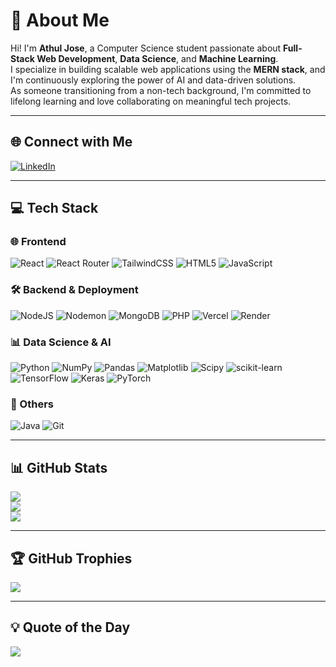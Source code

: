 # 💫 About Me
Hi! I'm **Athul Jose**, a Computer Science student passionate about **Full-Stack Web Development**, **Data Science**, and **Machine Learning**.  
I specialize in building scalable web applications using the **MERN stack**, and I'm continuously exploring the power of AI and data-driven solutions.  
As someone transitioning from a non-tech background, I'm committed to lifelong learning and love collaborating on meaningful tech projects.

---

## 🌐 Connect with Me
[![LinkedIn](https://img.shields.io/badge/LinkedIn-%230077B5.svg?style=flat-square&logo=linkedin&logoColor=white)](https://www.linkedin.com/in/athul-jose-aj00)


---

## 💻 Tech Stack

### 🌐 Frontend
![React](https://img.shields.io/badge/react-%2320232a.svg?style=for-the-badge&logo=react&logoColor=%2361DAFB)
![React Router](https://img.shields.io/badge/React_Router-CA4245?style=for-the-badge&logo=react-router&logoColor=white)
![TailwindCSS](https://img.shields.io/badge/tailwindcss-%2338B2AC.svg?style=for-the-badge&logo=tailwind-css&logoColor=white)
![HTML5](https://img.shields.io/badge/html5-%23E34F26.svg?style=for-the-badge&logo=html5&logoColor=white)
![JavaScript](https://img.shields.io/badge/javascript-%23323330.svg?style=for-the-badge&logo=javascript&logoColor=%23F7DF1E)

### 🛠️ Backend & Deployment
![NodeJS](https://img.shields.io/badge/node.js-6DA55F?style=for-the-badge&logo=node.js&logoColor=white)
![Nodemon](https://img.shields.io/badge/NODEMON-%23323330.svg?style=for-the-badge&logo=nodemon&logoColor=%BBDEAD)
![MongoDB](https://img.shields.io/badge/MongoDB-%234ea94b.svg?style=for-the-badge&logo=mongodb&logoColor=white)
![PHP](https://img.shields.io/badge/php-%23777BB4.svg?style=for-the-badge&logo=php&logoColor=white)
![Vercel](https://img.shields.io/badge/vercel-%23000000.svg?style=for-the-badge&logo=vercel&logoColor=white)
![Render](https://img.shields.io/badge/Render-%2346E3B7.svg?style=for-the-badge&logo=render&logoColor=white)

### 📊 Data Science & AI
![Python](https://img.shields.io/badge/python-3670A0?style=for-the-badge&logo=python&logoColor=ffdd54)
![NumPy](https://img.shields.io/badge/numpy-%23013243.svg?style=for-the-badge&logo=numpy&logoColor=white)
![Pandas](https://img.shields.io/badge/pandas-%23150458.svg?style=for-the-badge&logo=pandas&logoColor=white)
![Matplotlib](https://img.shields.io/badge/Matplotlib-%23ffffff.svg?style=for-the-badge&logo=Matplotlib&logoColor=black)
![Scipy](https://img.shields.io/badge/SciPy-%230C55A5.svg?style=for-the-badge&logo=scipy&logoColor=white)
![scikit-learn](https://img.shields.io/badge/scikit--learn-%23F7931E.svg?style=for-the-badge&logo=scikit-learn&logoColor=white)
![TensorFlow](https://img.shields.io/badge/TensorFlow-%23FF6F00.svg?style=for-the-badge&logo=TensorFlow&logoColor=white)
![Keras](https://img.shields.io/badge/Keras-%23D00000.svg?style=for-the-badge&logo=Keras&logoColor=white)
![PyTorch](https://img.shields.io/badge/PyTorch-%23EE4C2C.svg?style=for-the-badge&logo=PyTorch&logoColor=white)

### 🧠 Others
![Java](https://img.shields.io/badge/java-%23ED8B00.svg?style=for-the-badge&logo=openjdk&logoColor=white)
![Git](https://img.shields.io/badge/git-%23F05033.svg?style=for-the-badge&logo=git&logoColor=white)

---

## 📊 GitHub Stats

![](https://github-readme-stats.vercel.app/api?username=athul-jose00&theme=tokyonight&hide_border=false&include_all_commits=true&count_private=true)<br/>
![](https://streak-stats.demolab.com?user=athul-jose00&theme=tokyonight&hide_border=false)<br/>
![](https://github-readme-stats.vercel.app/api/top-langs/?username=athul-jose00&theme=tokyonight&hide_border=false&layout=compact)

---

## 🏆 GitHub Trophies

![](https://github-profile-trophy.vercel.app/?username=athul-jose00&theme=radical&no-frame=false&no-bg=true&margin-w=4)

---

## 💡 Quote of the Day

![](https://quotes-github-readme.vercel.app/api?type=horizontal&theme=radical)

<!-- Proudly created with GPRM ( https://gprm.itsvg.in ) -->
